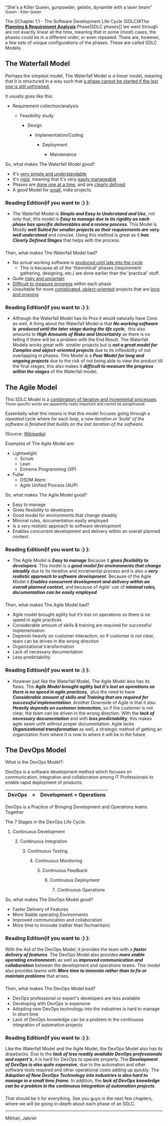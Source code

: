"She's a Killer Queen, gunpowder, gelatin, dynamite with a laser beam"
<sup>Queen - Killer Queen</sup>


The [[Chapter 1.1 - The Software Development Life Cycle (SDLC)#The **<u>Planning & Requirement Analysis</u>** Phase|SDLC phases]] we went through are not exactly linear all the time, meaning that in some (most) cases, the phases could be in a different order, or even repeated. There are, however, a few sets of unique configurations of the phases. These are called SDLC Models.



## The Waterfall Model

Perhaps the simplest model, The Waterfall Model is *a linear* model, meaning that it is structured in a way such that <u>a phase cannot be started if the last one is still unfinished.</u>

It usually goes like this:

- Requirement collection/analysis
	  
	- Feasibility study
		  
		- Design
			
			- Implementation/Coding
				  
				- Deployment
					  
					- Maintenance



So, what makes The Waterfall Model good?

- It's <u>very simple and understandable</u>
- It's <u>rigid</u>, meaning that it's very <u>easily manageable</u>
- Phases are <u>done one at a time</u>, and are <u>clearly defined</u>
- A good Model for <u>small</u>, indie projects.

### Reading Edition(if you want to :} ):
- The Waterfall Model is ***Simple and Easy to Understand and Use***, not only that, this model is ***Easy to manage due to its rigidity as each  phase has specific deliverables and a review process***. This Model is Mostly ***well Suited for smaller projects as their requirements are very well understood*** and concise. Using this method is great as it ***has Clearly Defined Stages*** that helps with the process.
###


Then, what makes The Waterfall Model bad?

- No actual working software is <u>produced until late into the cycle</u>
	- This is because all of the 'theoretical' phases (requirement gathering, designing, etc.) are done earlier than the 'practical' stuff.
- Quite <u>risky and uncertain</u>
- <u>Difficult to measure progress</u> within each phase
- Unsuitable for more <u>complicated, object-oriented</u> projects that are <u>long and ongoing</u>

### Reading Edition(if you want to :} ):

- Although the Waterfall Model has its Pros it would naturally have Cons as well. A thing about the Waterfall Model is that ***No working software is  produced until the later stage during the life cycle***,  this also amounts to ***High Amounts of Risks and Uncertainty*** as there is no telling if there will be a problem with the End Result. The Waterfall Models works great with  smaller projects but is ***not a great model for Complex and object-oriented projects*** due to its inflexibility of not overlapping in phases. This Model is a ***Poor Model for long and  ongoing projects*** due to the risk of not being able to view the product till the final stages, this also makes it ***difficult to measure the progress within the stages*** of the Waterfall model.

###



## The Agile Model

This SDLC Model is a <u>combination of iterative and incremental processes</u>.
<sup>These specific words are apparently really important and cannot be paraphrased.</sup>

Essentially what this means is that this model focuses going through a *repeated cycle* where for each loop, a *new iteration or 'build' of the software is finished that builds on the last iteration of the software.* 

(Source: [Wikipedia](https://en.wikipedia.org/wiki/Iterative_and_incremental_development))



Examples of The Agile Model are:

- Lightweight 
	- Scrum
	- Lean
	- Extreme Programming (XP)
- Fuller
	- DSDM Atern
	- Agile Unified Process (AUP)



So, what makes The Agile Model good?
- Easy to manage
- Gives flexibility to developers
- Good model for environments that change steadily
- Minimal rules, documentation easily employed
- Is a very realistic approach to software development
- Enables concurrent development and delivery within an overall planned context.

### Reading Edition(if you want to :} ):
-  The Agile Model is ***Easy to manage*** Because it ***gives flexibility to developers***. This model is a ***good model for environments that change steadily*** due to its iterative and incremental process and is also a ***very realistic approach to software development***. Because of the Agile Model it ***Enables concurrent development and delivery within an overall planned context***, and because of Agile' use of ***minimal rules, documentation can be easily employed***.
###


Then, what makes The Agile Model bad?
- Agile model brought agility but it’s lost on operations so there is no speed in agile practices
- Considerable amount of skills & training are required for successful implementation
- Depends heavily on customer interaction, so if customer is not clear, team can be driven in the wrong direction
- Organizational transformation
- Lack of necessary documentation
- Less predictability

### Reading Edition(if you want to :} ):
-  However just like the Waterfall Model, The Agile Model also has its flaws. The ***Agile Model brought agility but it's lost on operations so there is no speed in agile practices***,  plus the need to have ***Considerable amount of skills and Training that are required for successful implementation***. Another Downside of Agile is that it also ***Heavily depends on customer interaction***, so if the customer is not clear, the team can be driven in the wrong direction. With the ***lack of necessary documentation*** and with ***less predictability***, this makes agile seem unfit without proper documentation. Agile lacks ***Organizational transformation*** as well, a strategic method of getting an organization from where it is now to where it will be in the future

###


## The DevOps Model

What is the DevOps Model?:

DevOps is a software development method which focuses on communication, integration and collaboration among IT Professionals to enable rapid deployment of products.

| DevOps | =   | Development + Operations |
| ------ | --- | ------------------------ |

DevOps is a Practice of Bringing Development and Operations teams Together

The 7 Stages in the DevOps Life Cycle:  

1. Continuous Development

	2. Continuous Integration

		3. Continuous Testing

			4. Continuous Monitoring

				5. Continuous Feedback

					6. Continuous Deployment

						7. Continuous Operations




So, what makes The DevOps Model good?
- Faster Delivery of Features
- More Stable operating Environments
- Improved communication and collaboration
- More time to innovate (rather than fix/maintain)



### Reading Edition(if you want to :} ):

With the Aid of the DevOps Model, it provides the team with a ***faster delivery of features***. The DevOps Model also provides ***more stable operating environment***s as well as ***improved communication and collaboration*** between the development and operations teams. This model also provides teams with ***More time to innovate rather than to fix or maintain problems*** that arises.

### 



Then, what makes The DevOps Model bad?
- DevOps professional or expert's developers are less available
- Developing with DevOps is expensive
- Adopting new DevOps technology into the industries is hard to manage in short time
- Lack of DevOps knowledge can be a problem in the continuous integration of automation projects
 

### Reading Edition(if you want to :} ):

Like the Waterfall Model and the Agile Model, the DevOps Model also has its drawbacks. Due to the ***lack of less readily available DevOps professionals and expert's***, it is hard for DevOps to operate properly. The ***Development of DevOps is also quite expensive***, due to the automation and other software tools required and other operational costs adding up quickly. The ***Adoption of New DevOps Technology into industries is also hard to manage in a small time frame***. In addition, the ***lack of DevOps knowledge can be a problem in the continuous integration of automation projects***.

###


That should be it for everything. See you guys in the next few chapters, where we will be going in-depth about each phase of an SDLC.

---
Mikhail, Jabriel